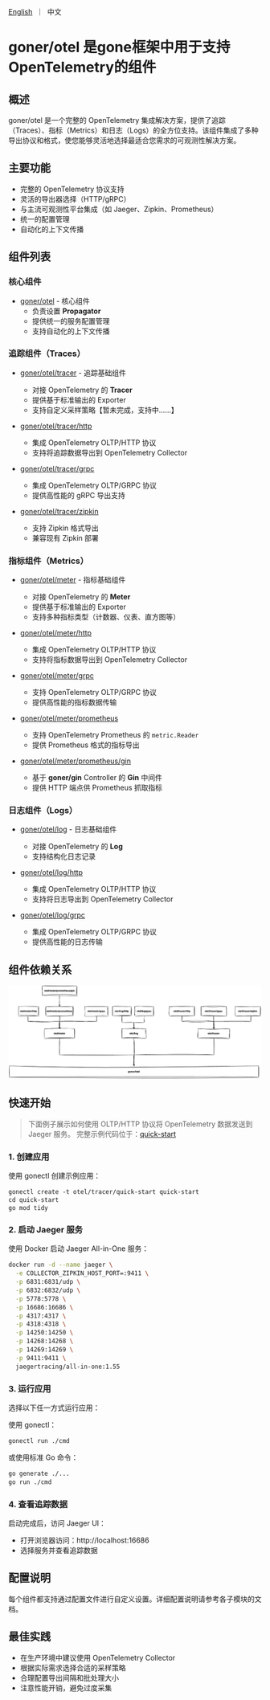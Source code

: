 <p>
    <a href="README.md">English</a>&nbsp ｜&nbsp 中文
</p>

# goner/otel 是gone框架中用于支持OpenTelemetry的组件

## 概述
goner/otel 是一个完整的 OpenTelemetry 集成解决方案，提供了追踪（Traces）、指标（Metrics）和日志（Logs）的全方位支持。该组件集成了多种导出协议和格式，使您能够灵活地选择最适合您需求的可观测性解决方案。

## 主要功能
- 完整的 OpenTelemetry 协议支持
- 灵活的导出器选择（HTTP/gRPC）
- 与主流可观测性平台集成（如 Jaeger、Zipkin、Prometheus）
- 统一的配置管理
- 自动化的上下文传播

## 组件列表

### 核心组件
- [goner/otel](.) - 核心组件
  - 负责设置 **Propagator**
  - 提供统一的服务配置管理
  - 支持自动化的上下文传播

### 追踪组件（Traces）
- [goner/otel/tracer](./tracer) - 追踪基础组件
  - 对接 OpenTelemetry 的 **Tracer**
  - 提供基于标准输出的 Exporter
  - 支持自定义采样策略【暂未完成，支持中……】

- [goner/otel/tracer/http](./tracer/http)
  - 集成 OpenTelemetry OLTP/HTTP 协议
  - 支持将追踪数据导出到 OpenTelemetry Collector

- [goner/otel/tracer/grpc](./tracer/grpc)
  - 集成 OpenTelemetry OLTP/GRPC 协议
  - 提供高性能的 gRPC 导出支持

- [goner/otel/tracer/zipkin](./tracer/zipkin)
  - 支持 Zipkin 格式导出
  - 兼容现有 Zipkin 部署

### 指标组件（Metrics）
- [goner/otel/meter](./meter) - 指标基础组件
  - 对接 OpenTelemetry 的 **Meter**
  - 提供基于标准输出的 Exporter
  - 支持多种指标类型（计数器、仪表、直方图等）

- [goner/otel/meter/http](./meter/http)
  - 集成 OpenTelemetry OLTP/HTTP 协议
  - 支持将指标数据导出到 OpenTelemetry Collector

- [goner/otel/meter/grpc](./meter/grpc)
  - 支持 OpenTelemetry OLTP/GRPC 协议
  - 提供高性能的指标数据传输

- [goner/otel/meter/prometheus](./meter/prometheus)
  - 支持 OpenTelemetry Prometheus 的 `metric.Reader`
  - 提供 Prometheus 格式的指标导出

- [goner/otel/meter/prometheus/gin](./meter/prometheus/gin)
  - 基于 **goner/gin** Controller 的 **Gin** 中间件
  - 提供 HTTP 端点供 Prometheus 抓取指标

### 日志组件（Logs）
- [goner/otel/log](./log) - 日志基础组件
  - 对接 OpenTelemetry 的 **Log**
  - 支持结构化日志记录

- [goner/otel/log/http](./log/http)
  - 集成 OpenTelemetry OLTP/HTTP 协议
  - 支持将日志导出到 OpenTelemetry Collector

- [goner/otel/log/grpc](./log/grpc)
  - 集成 OpenTelemetry OLTP/GRPC 协议
  - 提供高性能的日志传输

## 组件依赖关系
![](./deps.png)

## 快速开始
> 下面例子展示如何使用 OLTP/HTTP 协议将 OpenTelemetry 数据发送到 Jaeger 服务。
> 完整示例代码位于：[quick-start](../examples/otel/tracer/quick-start)

### 1. 创建应用
使用 gonectl 创建示例应用：
```shell
gonectl create -t otel/tracer/quick-start quick-start
cd quick-start
go mod tidy
```

### 2. 启动 Jaeger 服务
使用 Docker 启动 Jaeger All-in-One 服务：
```bash
docker run -d --name jaeger \
  -e COLLECTOR_ZIPKIN_HOST_PORT=:9411 \
  -p 6831:6831/udp \
  -p 6832:6832/udp \
  -p 5778:5778 \
  -p 16686:16686 \
  -p 4317:4317 \
  -p 4318:4318 \
  -p 14250:14250 \
  -p 14268:14268 \
  -p 14269:14269 \
  -p 9411:9411 \
  jaegertracing/all-in-one:1.55
```

### 3. 运行应用
选择以下任一方式运行应用：

使用 gonectl：
```bash
gonectl run ./cmd
```

或使用标准 Go 命令：
```bash
go generate ./...
go run ./cmd
```

### 4. 查看追踪数据
启动完成后，访问 Jaeger UI：
- 打开浏览器访问：http://localhost:16686
- 选择服务并查看追踪数据

## 配置说明
每个组件都支持通过配置文件进行自定义设置。详细配置说明请参考各子模块的文档。

## 最佳实践
- 在生产环境中建议使用 OpenTelemetry Collector
- 根据实际需求选择合适的采样策略
- 合理配置导出间隔和批处理大小
- 注意性能开销，避免过度采集

